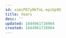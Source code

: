 ```yaml
---
id: xzmiP67yHkToL-epiGp9S
title: Years
desc: ''
updated: 1644961726964
created: 1644961726964
---
```


